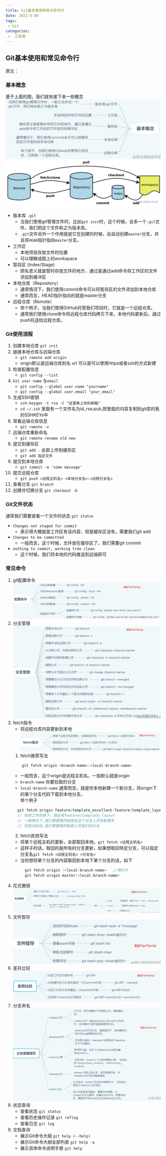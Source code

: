 ```yaml
---
title: Git基本使用和常见命令行 
date: 2021-5-06
tags:
 - Git
categories:
 -  工具类
---  
```

##   Git基本使用和常见命令行  
  原文：[](https://juejin.cn/post/6869519303864123399)  
### 基本概念    
  基于上面的图，我们就有接下来一些概念  
    ![](./506pic/01.jpg)    
    ![](./506pic/02.jpg)    
  +  版本库 `.git`  
      + 当我们使用git管理文件时，比如`git init`时，这个时候，会多一个`.git`文件，我们把这个文件称之为版本库。  
      + `.git`文件另外一个作用就是它在创建的时候，会自动创建`master`分支，并且将`HEAD`指针指向`master`分支。  
  + 工作区  
      + 本地项目存放文件的位置  
      + 可以理解成图上的workspace  
  + 暂存区 (Index/Stage)  
      + 顾名思义就是暂时存放文件的地方，通过是通过add命令将工作区的文件添加到缓冲区  
  + 本地仓库（Repository）  
      + 通常情况下，我们使用commit命令可以将暂存区的文件添加到本地仓库  
      + 通常而言，HEAD指针指向的就是master分支  
  + 远程仓库（Remote）  
      + 举个例子，当我们使用GitHub托管我们项目时，它就是一个远程仓库。  
      + 通常我们使用clone命令将远程仓库代码拷贝下来，本地代码更新后，通过push托送给远程仓库。  

### Git使用流程  
  1. 创建本地仓库 `git init`  
  2. 链接本地仓库与远端仓库  
      + `git remote add origin`  
      + origin默认是远端仓库别名 url 可以是可以使用https或者ssh的方式新建  
  3. 检查配置信息  
      + `git config --list`  
  4. `Git user name` 与`email`  
      + `git config --global user.name "yourname"`  
      + `git config --global user.email "your_email"`  
  5. 生成SSH密钥  
      + `ssh-keygen -t rsa -C "这里换上你的邮箱"`  
      + `cd ~/.ssh` 里面有一个文件名为id_rsa.pub,把里面的内容复制到git库的我的SSHKEYs中   
  6. 常看远端仓库信息  
      + `git remote -v`  
  7. 远端仓库重新命名  
      + `git remote rename old new`  
  8. 提交到缓存区  
      + `git add .` 全部上传到缓存区  
      + `git add 指定文件`  
  9. 提交到本地仓库  
      + `git commit -m 'some message'`  
  10. 提交远程仓库  
      + `git push <远程主机名> <本地分支名>:<远程分支名>`  
  11. 查看分支 `git branch`  
  12. 创建并切换分支 `git checkout -b`    
###  Git文件状态  
  通常我们需要查看一个文件的状态 `git status`  
  + `Changes not staged for commit`  
      + 表示得大概就是工作区有该内容，但是缓存区没有，需要我们git add  
  + `Changes to be committed`  
      + 一般而言，这个时候，文件放在缓存区了，我们需要git commit  
  + `nothing to commit, working tree clean`  
      + 这个时候，我们将本地的代码推送到远端即可  
###  常见命令  
1. git配置命令  
    ![](./506pic/03.jpg)  
2. 分支管理  
    ![](./506pic/04.jpg)  
3. fetch指令  
    + 将远程仓库内容更新到本地  
    ![](./506pic/05.jpg)  
    1. fetch推荐写法  
    ```js 
        git fetch origin <branch-name>:<local-branch-name>  
    ```  
      + 一般而言，这个origin是远程主机名，一般默认就是origin  
      + `branch-name` 你要拉取的分支  
      + `local-branch-name` 通常而言，就是你本地新建一个新分支，将origin下的某个分支代码下载到本地分支。  
    举个例子  
    ```js  
      git fetch origin feature/template_excellent:feature/template_layout
      // 你的工作目录下，就会有feature/template_layout
      // 一般情况下,我们需要做的就是在这个分支上开发新需求
      // 完成代码后,我们需要做的就是上传我们的分支  
    ```  
    2. fetch其他写法  
      + 将某个远程主机的更新，全部取回本地。`git fetch <远程主机名>`  
      + 这样子的话，取回的是所有的分支更新，如果想取回特定分支，可以指定分支名`git fetch <远程主机名> <分支名>`  
      + 当你想将某个分支的内容取回到本地下某个分支的话，如下  
        ```js 
          git fetch origin :<local-branch-name>   //等价于
          git fetch origin master:<local-branch-name>  
        ```  
3. 花式撤销  
    ![](./506pic/06.jpg)  
4. 文件暂存  
    ![](./506pic/07.jpg)  
5. 差异比较  
    ![](./506pic/08.jpg)  
6. 分支命名  
    ![](./506pic/09.jpg)  
7. 状态查询  
    + 查看状态  `git status`  
    + 查看历史操作记录  `git reflog`  
    + 查看日志  `git log`  
8. 文档查询  
    + 展示Git命令大纲  `git help (--help)`  
    + 展示Git命令大纲全部列表  `git help -a`  
    + 展示具体命令说明手册  `git help`  
    








